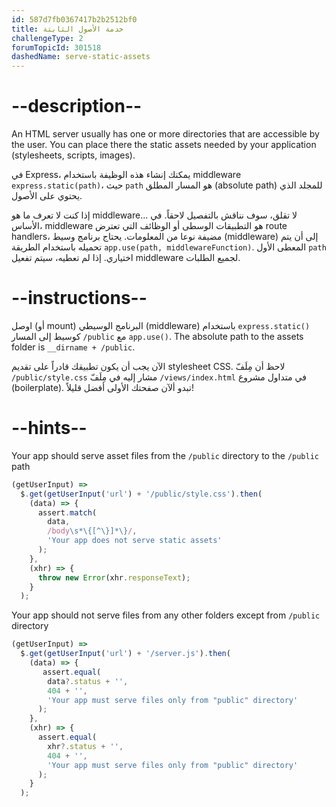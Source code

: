 ```yaml
---
id: 587d7fb0367417b2b2512bf0
title: خدمة الأصول الثابتة
challengeType: 2
forumTopicId: 301518
dashedName: serve-static-assets
---
```


# --description--

An HTML server usually has one or more directories that are accessible by the user. You can place there the static assets needed by your application (stylesheets, scripts, images).

في Express، يمكنك إنشاء هذه الوظيفة باستخدام middleware `express.static(path)`، حيث `path` هو المسار المطلق (absolute path) للمجلد الذي يحتوي على الأصول.

إذا كنت لا تعرف ما هو middleware... لا تقلق، سوف نناقش بالتفصيل لاحقاً. في الأساس، middleware هو التطبيقات الوسطى أو الوظائف التي تعترض route handlers، مضيفة نوعا من المعلومات. يحتاج برنامج وسيط (middleware) إلى أن يتم تحميله باستخدام الطريقة `app.use(path, middlewareFunction)`. المعطى الأول `path` اختياري. إذا لم تعطيه، سيتم تفعيل middleware لجميع الطلبات.

# --instructions--

اوصل (أو mount) البرنامج الوسيطي (middleware) باستخدام `express.static()` كوسيط إلى المسار `/public` مع `app.use()`. The absolute path to the assets folder is `__dirname + /public`.

الآن يجب أن يكون تطبيقك قادراً على تقديم stylesheet CSS. لاحظ أن مِلَفّ `/public/style.css` مشار إليه في مِلَفّ `/views/index.html` في متداول مشروع (boilerplate). تبدو ألآن صفحتك الأولى أفضل قليلاً!

# --hints--

Your app should serve asset files from the `/public` directory to the `/public` path

```js
(getUserInput) =>
  $.get(getUserInput('url') + '/public/style.css').then(
    (data) => {
      assert.match(
        data,
        /body\s*\{[^\}]*\}/,
        'Your app does not serve static assets'
      );
    },
    (xhr) => {
      throw new Error(xhr.responseText);
    }
  );
```

Your app should not serve files from any other folders except from `/public` directory

```js
(getUserInput) =>
  $.get(getUserInput('url') + '/server.js').then(
    (data) => {
       assert.equal(
        data?.status + '',
        404 + '',
        'Your app must serve files only from "public" directory'
      );
    },
    (xhr) => {
      assert.equal(
        xhr?.status + '',
        404 + '',
        'Your app must serve files only from "public" directory'
      );
    }
  );
```

